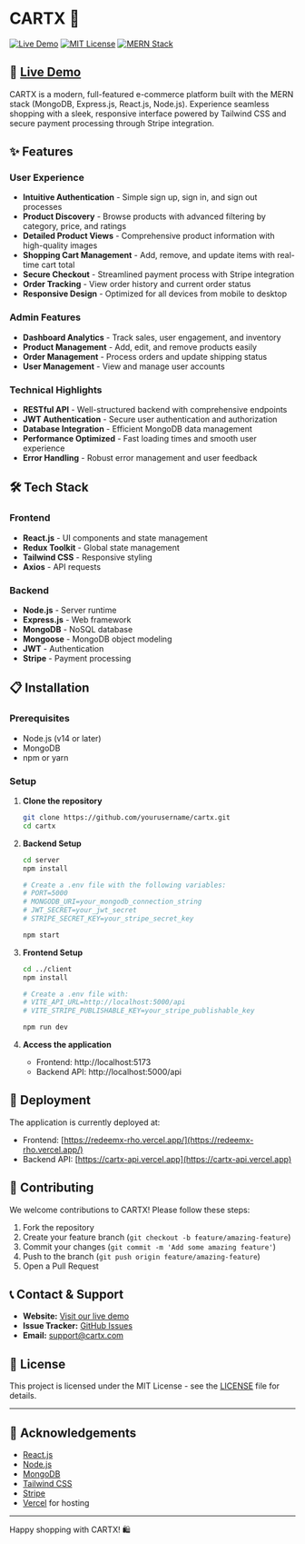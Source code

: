 # CARTX 🛒

[![Live Demo](https://img.shields.io/badge/demo-live-brightgreen.svg)](https://redeemx-rho.vercel.app/)
[![MIT License](https://img.shields.io/badge/license-MIT-blue.svg)](LICENSE)
[![MERN Stack](https://img.shields.io/badge/stack-MERN-orange.svg)](https://www.mongodb.com/mern-stack)

## 🚀 [Live Demo](https://redeemx-rho.vercel.app/)

CARTX is a modern, full-featured e-commerce platform built with the MERN stack (MongoDB, Express.js, React.js, Node.js). Experience seamless shopping with a sleek, responsive interface powered by Tailwind CSS and secure payment processing through Stripe integration.


## ✨ Features

### User Experience
- **Intuitive Authentication** - Simple sign up, sign in, and sign out processes
- **Product Discovery** - Browse products with advanced filtering by category, price, and ratings
- **Detailed Product Views** - Comprehensive product information with high-quality images
- **Shopping Cart Management** - Add, remove, and update items with real-time cart total
- **Secure Checkout** - Streamlined payment process with Stripe integration
- **Order Tracking** - View order history and current order status
- **Responsive Design** - Optimized for all devices from mobile to desktop

### Admin Features
- **Dashboard Analytics** - Track sales, user engagement, and inventory
- **Product Management** - Add, edit, and remove products easily
- **Order Management** - Process orders and update shipping status
- **User Management** - View and manage user accounts

### Technical Highlights
- **RESTful API** - Well-structured backend with comprehensive endpoints
- **JWT Authentication** - Secure user authentication and authorization
- **Database Integration** - Efficient MongoDB data management
- **Performance Optimized** - Fast loading times and smooth user experience
- **Error Handling** - Robust error management and user feedback

## 🛠️ Tech Stack

### Frontend
- **React.js** - UI components and state management
- **Redux Toolkit** - Global state management
- **Tailwind CSS** - Responsive styling
- **Axios** - API requests

### Backend
- **Node.js** - Server runtime
- **Express.js** - Web framework
- **MongoDB** - NoSQL database
- **Mongoose** - MongoDB object modeling
- **JWT** - Authentication
- **Stripe** - Payment processing

## 📋 Installation

### Prerequisites
- Node.js (v14 or later)
- MongoDB
- npm or yarn

### Setup

1. **Clone the repository**
   ```bash
   git clone https://github.com/yourusername/cartx.git
   cd cartx
   ```

2. **Backend Setup**
   ```bash
   cd server
   npm install
   
   # Create a .env file with the following variables:
   # PORT=5000
   # MONGODB_URI=your_mongodb_connection_string
   # JWT_SECRET=your_jwt_secret
   # STRIPE_SECRET_KEY=your_stripe_secret_key
   
   npm start
   ```

3. **Frontend Setup**
   ```bash
   cd ../client
   npm install
   
   # Create a .env file with:
   # VITE_API_URL=http://localhost:5000/api
   # VITE_STRIPE_PUBLISHABLE_KEY=your_stripe_publishable_key
   
   npm run dev
   ```

4. **Access the application**
   - Frontend: http://localhost:5173
   - Backend API: http://localhost:5000/api

## 🚀 Deployment

The application is currently deployed at:
- Frontend: [https://redeemx-rho.vercel.app/](https://redeemx-rho.vercel.app/)
- Backend API: [https://cartx-api.vercel.app](https://cartx-api.vercel.app)

## 🤝 Contributing

We welcome contributions to CARTX! Please follow these steps:

1. Fork the repository
2. Create your feature branch (`git checkout -b feature/amazing-feature`)
3. Commit your changes (`git commit -m 'Add some amazing feature'`)
4. Push to the branch (`git push origin feature/amazing-feature`)
5. Open a Pull Request

## 📞 Contact & Support

- **Website:** [Visit our live demo](https://redeemx-rho.vercel.app/)
- **Issue Tracker:** [GitHub Issues](https://github.com/yourusername/cartx/issues)
- **Email:** support@cartx.com

## 📃 License

This project is licensed under the MIT License - see the [LICENSE](LICENSE) file for details.

---

## 🙏 Acknowledgements

- [React.js](https://reactjs.org/)
- [Node.js](https://nodejs.org/)
- [MongoDB](https://www.mongodb.com/)
- [Tailwind CSS](https://tailwindcss.com/)
- [Stripe](https://stripe.com/)
- [Vercel](https://vercel.com/) for hosting

---

Happy shopping with CARTX! 🛍️
